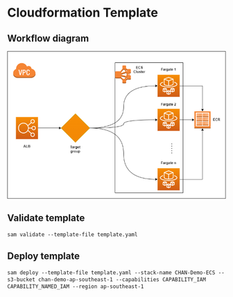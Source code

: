 # Cloudformation Template

## Workflow diagram

![alt](https://github.com/mountain-chan/cloudformation-template/blob/main/workflow_diagram.png)

## Validate template
```
sam validate --template-file template.yaml 
```
## Deploy template
```
sam deploy --template-file template.yaml --stack-name CHAN-Demo-ECS --s3-bucket chan-demo-ap-southeast-1 --capabilities CAPABILITY_IAM CAPABILITY_NAMED_IAM --region ap-southeast-1
```
